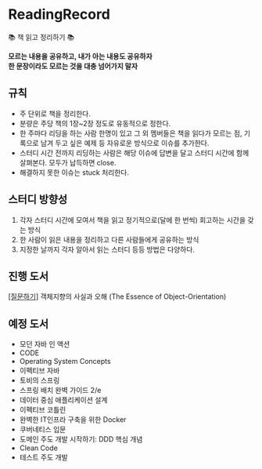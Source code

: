 # ReadingRecord
📚 책 읽고 정리하기 📚

**모르는 내용을 공유하고, 내가 아는 내용도 공유하자**  
**한 문장이라도 모르는 것을 대충 넘어가지 말자**

## 규칙

* 주 단위로 책을 정리한다.
* 분량은 주당 책의 1장~2장 정도로 유동적으로 정한다.
* 한 주마다 리딩을 하는 사람 한명이 있고 그 외 멤버들은 책을 읽다가 모르는 점, 기록으로 남겨 두고 싶은 예제 등 자유로운 방식으로 이슈를 추가한다.
* 스터디 시간 전까지 리딩하는 사람은 해당 이슈에 답변을 달고 스터디 시간에 함께 살펴본다. 모두가 납득하면 close.
* 해결하지 못한 이슈는 stuck 처리한다.

## 스터디 방향성

1. 각자 스터디 시간에 모여서 책을 읽고 정기적으로(달에 한 번씩) 회고하는 시간을 갖는 방식
2. 한 사람이 읽은 내용을 정리하고 다른 사람들에게 공유하는 방식
3. 지정한 날까지 각자 알아서 읽는 스터디 등등 방법은 다양하다.

## 진행 도서

[[질문하기]](https://github.com/HitTheBook/ReadingRecord/issues/new?assignees=&labels=%EA%B0%9D%EC%B2%B4%EC%A7%80%ED%96%A5%EC%9D%98+%EC%82%AC%EC%8B%A4%EA%B3%BC+%EC%98%A4%ED%95%B4&template=%EA%B0%9D%EC%B2%B4%EC%A7%80%ED%96%A5%EC%9D%98-%EC%82%AC%EC%8B%A4%EA%B3%BC-%EC%98%A4%ED%95%B4.md&title=%5B%EB%AA%A9%EC%B0%A8%5D+%EA%B0%84%EB%8B%A8%ED%95%9C+%EC%A0%9C%EB%AA%A9) 객체지향의 사실과 오해 (The Essence of Object-Orientation)

## 예정 도서

* 모던 자바 인 액션
* CODE
* Operating System Concepts
* 이펙티브 자바
* 토비의 스프링
* 스프링 배치 완벽 가이드 2/e
* 데이터 중심 애플리케이션 설계
* 이펙티브 코틀린
* 완벽한 IT인프라 구축을 위한 Docker
* 쿠버네티스 입문
* 도메인 주도 개발 시작하기: DDD 핵심 개념
* Clean Code
* 테스트 주도 개발
